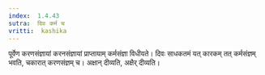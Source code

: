 ```yaml
---
index:  1.4.43
sutra:  दिवः कर्म च
vritti:  kashika 
---
```


पूर्वेण करणसंज्ञायां करनसंज्ञायां प्राप्तायाम् कर्मसंज्ञा विधीयते। दिवः साधकतमं यत् कारकम् तत् कर्मसंज्ञम् भवति, चकारात् करणसंज्ञम् च। अक्षान् दीव्यति, अक्षैर् दीव्यति।

